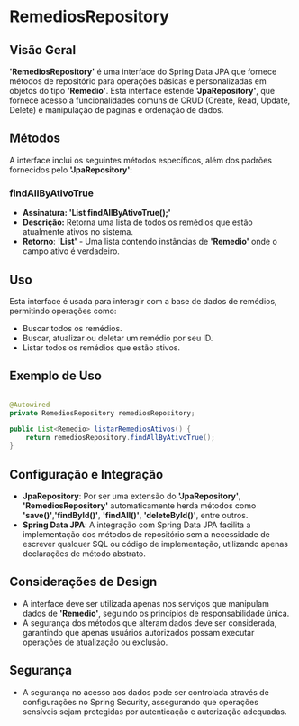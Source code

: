 # RemediosRepository

## Visão Geral

**'RemediosRepository'** é uma interface do Spring Data JPA que fornece métodos de repositório para operações básicas e personalizadas em objetos do tipo **'Remedio'**. Esta interface estende **'JpaRepository'**, que fornece acesso a funcionalidades comuns de CRUD (Create, Read, Update, Delete) e manipulação de paginas e ordenação de dados.

## Métodos

A interface inclui os seguintes métodos específicos, além dos padrões fornecidos pelo **'JpaRepository'**:

### findAllByAtivoTrue

- **Assinatura: 'List<Remedio> findAllByAtivoTrue();'**
- **Descrição:** Retorna uma lista de todos os remédios que estão atualmente ativos no sistema.
- **Retorno**: **'List<Remedio>'** - Uma lista contendo instâncias de **'Remedio'** onde o campo ativo é verdadeiro.

## Uso

Esta interface é usada para interagir com a base de dados de remédios, permitindo operações como:

- Buscar todos os remédios.
- Buscar, atualizar ou deletar um remédio por seu ID.
- Listar todos os remédios que estão ativos.

## Exemplo de Uso

``` Java

@Autowired
private RemediosRepository remediosRepository;

public List<Remedio> listarRemediosAtivos() {
    return remediosRepository.findAllByAtivoTrue();
}


```

## Configuração e Integração

- **JpaRepository**: Por ser uma extensão do **'JpaRepository'**, **'RemediosRepository'** automaticamente herda métodos como **'save()'**,**'findById()'**, **'findAll()'**, **'deleteById()'**, entre outros.
- **Spring Data JPA**: A integração com Spring Data JPA facilita a implementação dos métodos de repositório sem a necessidade de escrever qualquer SQL ou código de implementação, utilizando apenas declarações de método abstrato.
 
## Considerações de Design

- A interface deve ser utilizada apenas nos serviços que manipulam dados de **'Remedio'**, seguindo os princípios de responsabilidade única.
- A segurança dos métodos que alteram dados deve ser considerada, garantindo que apenas usuários autorizados possam executar operações de atualização ou exclusão.

## Segurança

- A segurança no acesso aos dados pode ser controlada através de configurações no Spring Security, assegurando que operações sensíveis sejam protegidas por autenticação e autorização adequadas.

